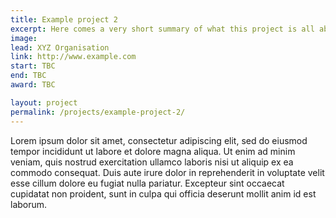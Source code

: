 ```yaml
---
title: Example project 2
excerpt: Here comes a very short summary of what this project is all about.
image: 
lead: XYZ Organisation
link: http://www.example.com
start: TBC
end: TBC
award: TBC

layout: project
permalink: /projects/example-project-2/
---
```


Lorem ipsum dolor sit amet, consectetur adipiscing elit, sed do eiusmod tempor incididunt ut labore et dolore magna aliqua. Ut enim ad minim veniam, quis nostrud exercitation ullamco laboris nisi ut aliquip ex ea commodo consequat. Duis aute irure dolor in reprehenderit in voluptate velit esse cillum dolore eu fugiat nulla pariatur. Excepteur sint occaecat cupidatat non proident, sunt in culpa qui officia deserunt mollit anim id est laborum.